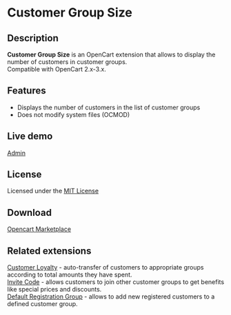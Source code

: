 # Customer Group Size

## Description
**Customer Group Size** is an OpenCart extension that allows to display the number of customers in customer groups.  
Compatible with OpenCart 2.x-3.x.

## Features
* Displays the number of customers in the list of customer groups
* Does not modify system files (OCMOD)

## Live demo
[Admin](http://ocmod.freevar.com/oc3020/a/admin/index.php?route=customer/customer_group)

## License
Licensed under the [MIT License](https://raw.githubusercontent.com/ocmod-space/ocmod-customer-group-size/main/LICENSE.txt)

## Download
[Opencart Marketplace](https://www.opencart.com/index.php?route=marketplace/extension/info&extension_id=42642)

## Related extensions
[Customer Loyalty](https://www.opencart.com/index.php?route=marketplace/extension/info&extension_id=42646) - auto-transfer of customers to appropriate groups according to total amounts they have spent.  
[Invite Code](https://www.opencart.com/index.php?route=marketplace/extension/info&extension_id=42632) - allows customers to join other customer groups to get benefits like special prices and discounts.  
[Default Registration Group](https://www.opencart.com/index.php?route=marketplace/extension/info&extension_id=42480) - allows to add new registered customers to a defined customer group.  
